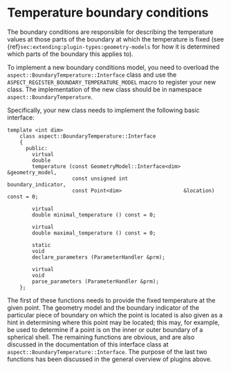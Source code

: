 
# Temperature boundary conditions

The boundary conditions are responsible for describing the temperature values
at those parts of the boundary at which the temperature is fixed (see
{ref}`sec:extending:plugin-types:geometry-models` for how it is determined which
parts of the boundary this applies to).

To implement a new boundary conditions model, you need to overload the
`aspect::BoundaryTemperature::Interface` class and use the
`ASPECT_REGISTER_BOUNDARY_TEMPERATURE_MODEL` macro to register your new class.
The implementation of the new class should be in namespace
`aspect::BoundaryTemperature`.

Specifically, your new class needs to implement the following basic interface:

```{code-block} c++
template <int dim>
    class aspect::BoundaryTemperature::Interface
    {
      public:
        virtual
        double
        temperature (const GeometryModel::Interface<dim> &geometry_model,
                     const unsigned int                   boundary_indicator,
                     const Point<dim>                    &location) const = 0;

        virtual
        double minimal_temperature () const = 0;

        virtual
        double maximal_temperature () const = 0;

        static
        void
        declare_parameters (ParameterHandler &prm);

        virtual
        void
        parse_parameters (ParameterHandler &prm);
    };
```

The first of these functions needs to provide the fixed temperature at the
given point. The geometry model and the boundary indicator of the particular
piece of boundary on which the point is located is also given as a hint in
determining where this point may be located; this may, for example, be used to
determine if a point is on the inner or outer boundary of a spherical shell.
The remaining functions are obvious, and are also discussed in the
documentation of this interface class at
`aspect::BoundaryTemperature::Interface`. The purpose of the last two
functions has been discussed in the general overview of plugins above.
